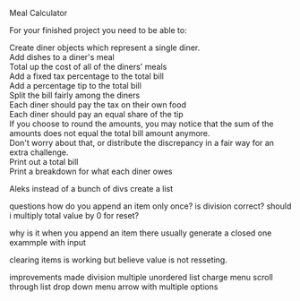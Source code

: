 Meal Calculator 

For your finished project you need to be able to:

Create diner objects which represent a single diner.<br>
Add dishes to a diner's meal<br>
Total up the cost of all of the diners' meals<br>
Add a fixed tax percentage to the total bill<br>
Add a percentage tip to the total bill<br>
Split the bill fairly among the diners<br>
Each diner should pay the tax on their own food<br>
Each diner should pay an equal share of the tip<br>
If you choose to round the amounts, you may notice that the sum of the amounts does not equal the total bill amount anymore.<br>
Don't worry about that, or distribute the discrepancy in a fair way for an extra challenge.<br>
Print out a total bill<br>
Print a breakdown for what each diner owes<br>


Aleks
instead of a bunch of divs create a list

questions
how do you append an item only once?
is division correct?
should i multiply total value by 0 for reset?

why is it when you append an item there usually generate a closed one exammple with input 

clearing items is working but believe value is not resseting.

improvements made
division
multiple
unordered list
charge menu
scroll through list
drop down menu arrow with multiple options